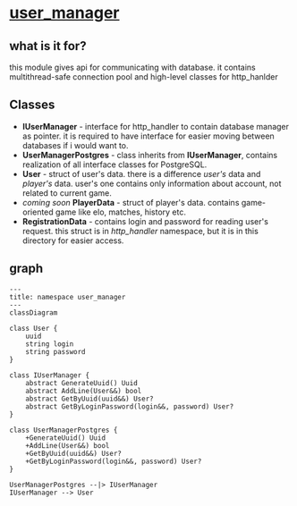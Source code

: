 # [user_manager](https://github.com/LeeDoor/hex_chess_backend/tree/main/src/user_manager)
## what is it for?
this module gives api for communicating with database. it contains multithread-safe connection pool and high-level classes for http_hanlder  

## Classes
* **IUserManager** - interface for http_handler to contain database manager as pointer. it is required to have interface for easier moving between databases if i would want to.
* **UserManagerPostgres** - class inherits from **IUserManager**, contains realization of all interface classes for PostgreSQL.
* **User** - struct of user's data. there is a difference *user's* data and *player's* data. user's one contains only information about account, not related to current game. 
* *coming soon* **PlayerData** - struct of player's data. contains game-oriented game like elo, matches, history etc.
* **RegistrationData** - contains login and password for reading user's request. this struct is in *http_handler* namespace, but it is in this directory for easier access.

## graph
```mermaid
---
title: namespace user_manager
---
classDiagram

class User {
    uuid
    string login
    string password
}

class IUserManager {
    abstract GenerateUuid() Uuid
    abstract AddLine(User&&) bool
    abstract GetByUuid(uuid&&) User?
    abstract GetByLoginPassword(login&&, password) User?
}

class UserManagerPostgres {
    +GenerateUuid() Uuid
    +AddLine(User&&) bool
    +GetByUuid(uuid&&) User?
    +GetByLoginPassword(login&&, password) User?
}

UserManagerPostgres --|> IUserManager
IUserManager --> User
```